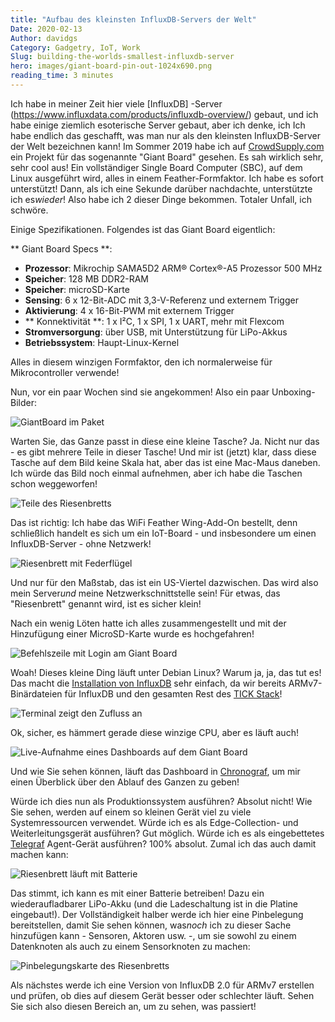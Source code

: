 ```yaml
---
title: "Aufbau des kleinsten InfluxDB-Servers der Welt"
Date: 2020-02-13
Author: davidgs
Category: Gadgetry, IoT, Work
Slug: building-the-worlds-smallest-influxdb-server
hero: images/giant-board-pin-out-1024x690.png
reading_time: 3 minutes
---
```


Ich habe in meiner Zeit hier viele [InfluxDB] -Server (https://www.influxdata.com/products/influxdb-overview/) gebaut, und ich habe einige ziemlich esoterische Server gebaut, aber ich denke, ich Ich habe endlich das geschafft, was man nur als den kleinsten InfluxDB-Server der Welt bezeichnen kann! Im Sommer 2019 habe ich auf [CrowdSupply.com](https://www.influxdata.com/products/influxdb-overview/) ein Projekt für das sogenannte "Giant Board" gesehen. Es sah wirklich sehr, sehr cool aus! Ein vollständiger Single Board Computer (SBC), auf dem Linux ausgeführt wird, alles in einem Feather-Formfaktor. Ich habe es sofort unterstützt! Dann, als ich eine Sekunde darüber nachdachte, unterstützte ich es*wieder*! Also habe ich 2 dieser Dinge bekommen. Totaler Unfall, ich schwöre.

Einige Spezifikationen. Folgendes ist das Giant Board eigentlich:

** Giant Board Specs **:

- **Prozessor**: Mikrochip SAMA5D2 ARM® Cortex®-A5 Prozessor 500 MHz
- **Speicher**: 128 MB DDR2-RAM
- **Speicher**: microSD-Karte
- **Sensing**: 6 x 12-Bit-ADC mit 3,3-V-Referenz und externem Trigger
- **Aktivierung**: 4 x 16-Bit-PWM mit externem Trigger
- ** Konnektivität **: 1 x I²C, 1 x SPI, 1 x UART, mehr mit Flexcom
- **Stromversorgung**: über USB, mit Unterstützung für LiPo-Akkus
- **Betriebssystem**: Haupt-Linux-Kernel

Alles in diesem winzigen Formfaktor, den ich normalerweise für Mikrocontroller verwende!

Nun, vor ein paar Wochen sind sie angekommen! Also ein paar Unboxing-Bilder:

![GiantBoard im Paket](/posts/category/database/images/IMG_6750-768x1024.png)

Warten Sie, das Ganze passt in diese eine kleine Tasche? Ja. Nicht nur das - es gibt mehrere Teile in dieser Tasche! Und mir ist (jetzt) klar, dass diese Tasche auf dem Bild keine Skala hat, aber das ist eine Mac-Maus daneben. Ich würde das Bild noch einmal aufnehmen, aber ich habe die Taschen schon weggeworfen!

![Teile des Riesenbretts](/posts/category/database/images/IMG_6752-1-768x1024.png)

Das ist richtig: Ich habe das WiFi Feather Wing-Add-On bestellt, denn schließlich handelt es sich um ein IoT-Board - und insbesondere um einen InfluxDB-Server - ohne Netzwerk!

![Riesenbrett mit Federflügel](/posts/category/database/images/IMG_6754-1-768x1024.png)

Und nur für den Maßstab, das ist ein US-Viertel dazwischen. Das wird also mein Server*und* meine Netzwerkschnittstelle sein! Für etwas, das "Riesenbrett" genannt wird, ist es sicher klein!

Nach ein wenig Löten hatte ich alles zusammengestellt und mit der Hinzufügung einer MicroSD-Karte wurde es hochgefahren!

![Befehlszeile mit Login am Giant Board](/posts/category/database/images/Screen-Shot-2020-02-11-at-9.04.12-AM.png)

Woah! Dieses kleine Ding läuft unter Debian Linux? Warum ja, ja, das tut es! Das macht die [Installation von InfluxDB](https://docs.influxdata.com/influxdb/v1.7/introduction/installation/) sehr einfach, da wir bereits ARMv7-Binärdateien für InfluxDB und den gesamten Rest des [TICK Stack](https://www.influxdata.com/time-series-platform/)!

![Terminal zeigt den Zufluss an](/posts/category/database/images/Screen-Shot-2020-02-11-at-9.07.54-AM.png)

Ok, sicher, es hämmert gerade diese winzige CPU, aber es läuft auch!

![Live-Aufnahme eines Dashboards auf dem Giant Board](/posts/category/database/images/Kapture-2020-01-21-at-12.22.19-1024x372.gif)

Und wie Sie sehen können, läuft das Dashboard in [Chronograf](https://www.influxdata.com/time-series-platform/chronograf/), um mir einen Überblick über den Ablauf des Ganzen zu geben!

Würde ich dies nun als Produktionssystem ausführen? Absolut nicht! Wie Sie sehen, werden auf einem so kleinen Gerät viel zu viele Systemressourcen verwendet. Würde ich es als Edge-Collection- und Weiterleitungsgerät ausführen? Gut möglich. Würde ich es als eingebettetes [Telegraf](https://www.influxdata.com/time-series-platform/telegraf/) Agent-Gerät ausführen? 100% absolut. Zumal ich das auch damit machen kann:

![Riesenbrett läuft mit Batterie](/posts/category/database/images/IMG_6779-768x1024.png)

Das stimmt, ich kann es mit einer Batterie betreiben! Dazu ein wiederaufladbarer LiPo-Akku (und die Ladeschaltung ist in die Platine eingebaut!). Der Vollständigkeit halber werde ich hier eine Pinbelegung bereitstellen, damit Sie sehen können, was*noch* ich zu dieser Sache hinzufügen kann - Sensoren, Aktoren usw. -, um sie sowohl zu einem Datenknoten als auch zu einem Sensorknoten zu machen:

![Pinbelegungskarte des Riesenbretts](/posts/category/database/images/giant-board-pin-out-1024x690.png)

Als nächstes werde ich eine Version von InfluxDB 2.0 für ARMv7 erstellen und prüfen, ob dies auf diesem Gerät besser oder schlechter läuft. Sehen Sie sich also diesen Bereich an, um zu sehen, was passiert!
